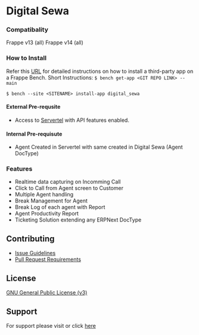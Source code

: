# Digital Sewa

### Compatibality
Frappe v13 (all)
Frappe v14 (all)

### How to Install
Refer this [URL](https://frappecloud.com/docs/benches/custom-app#:~:text=follow%20these%20steps%3A-,To%20manage%20your%20bench%2C%20click%20on%20Manage%20Bench%20button%20next,see%20the%20Add%20App%20screen.) for detailed instructions on how to install a third-party app on a Frappe Bench. 
Short Instructions:
`$ bench get-app <GIT REPO LINK> --main`

`$ bench --site <SITENAME> install-app digital_sewa`

#### External Pre-requsite
- Access to [Servertel](https://customer.servetel.in/login) with API features enabled.

#### Internal Pre-requisute
- Agent Created in Servertel with same created in Digital Sewa (Agent DocType)

### Features
- Realtime data capturing on Incomming Call
- Click to Call from Agent screen to Customer
- Multiple Agent handling
- Break Management for Agent
- Break Log of each agent with Report
- Agent Productivity Report
- Ticketing Solution extending any ERPNext DocType 

## Contributing
- [Issue Guidelines](https://github.com/frappe/erpnext/wiki/Issue-Guidelines)
- [Pull Request Requirements](https://github.com/frappe/erpnext/wiki/Contribution-Guidelines)

## License
                                  
[GNU General Public License (v3)](https://github.com/nestorbird/Digital-Sewa/blob/digital-sewa-support/license.txt)

## Support
For support please visit or click [here](https://wiki.nestorbird.com/wiki/support)
